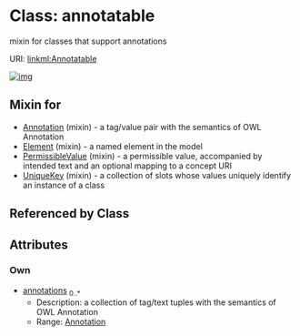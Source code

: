 
# Class: annotatable


mixin for classes that support annotations

URI: [linkml:Annotatable](https://w3id.org/linkml/Annotatable)


[![img](https://yuml.me/diagram/nofunky;dir:TB/class/[Annotation],[Annotation]<annotations%200..*-++[Annotatable],[UniqueKey]uses%20-.->[Annotatable],[PermissibleValue]uses%20-.->[Annotatable],[Element]uses%20-.->[Annotatable],[Annotation]uses%20-.->[Annotatable],[UniqueKey],[PermissibleValue],[Element])](https://yuml.me/diagram/nofunky;dir:TB/class/[Annotation],[Annotation]<annotations%200..*-++[Annotatable],[UniqueKey]uses%20-.->[Annotatable],[PermissibleValue]uses%20-.->[Annotatable],[Element]uses%20-.->[Annotatable],[Annotation]uses%20-.->[Annotatable],[UniqueKey],[PermissibleValue],[Element])

## Mixin for

 * [Annotation](Annotation.md) (mixin)  - a tag/value pair with the semantics of OWL Annotation
 * [Element](Element.md) (mixin)  - a named element in the model
 * [PermissibleValue](PermissibleValue.md) (mixin)  - a permissible value, accompanied by intended text and an optional mapping to a concept URI
 * [UniqueKey](UniqueKey.md) (mixin)  - a collection of slots whose values uniquely identify an instance of a class

## Referenced by Class


## Attributes


### Own

 * [annotations](annotations.md)  <sub>0..\*</sub>
     * Description: a collection of tag/text tuples with the semantics of OWL Annotation
     * Range: [Annotation](Annotation.md)
